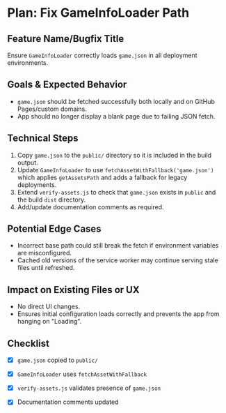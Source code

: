 # Plan: Fix GameInfoLoader Path

## Feature Name/Bugfix Title
Ensure `GameInfoLoader` correctly loads `game.json` in all deployment environments.

## Goals & Expected Behavior
- `game.json` should be fetched successfully both locally and on GitHub Pages/custom domains.
- App should no longer display a blank page due to failing JSON fetch.

## Technical Steps
1. Copy `game.json` to the `public/` directory so it is included in the build output.
2. Update `GameInfoLoader` to use `fetchAssetWithFallback('game.json')` which applies `getAssetsPath` and adds a fallback for legacy deployments.
3. Extend `verify-assets.js` to check that `game.json` exists in `public` and the build `dist` directory.
4. Add/update documentation comments as required.

## Potential Edge Cases
- Incorrect base path could still break the fetch if environment variables are misconfigured.
- Cached old versions of the service worker may continue serving stale files until refreshed.

## Impact on Existing Files or UX
- No direct UI changes.
- Ensures initial configuration loads correctly and prevents the app from hanging on "Loading".

## Checklist
- [x] `game.json` copied to `public/`
 - [x] `GameInfoLoader` uses `fetchAssetWithFallback`
- [x] `verify-assets.js` validates presence of `game.json`
- [x] Documentation comments updated

